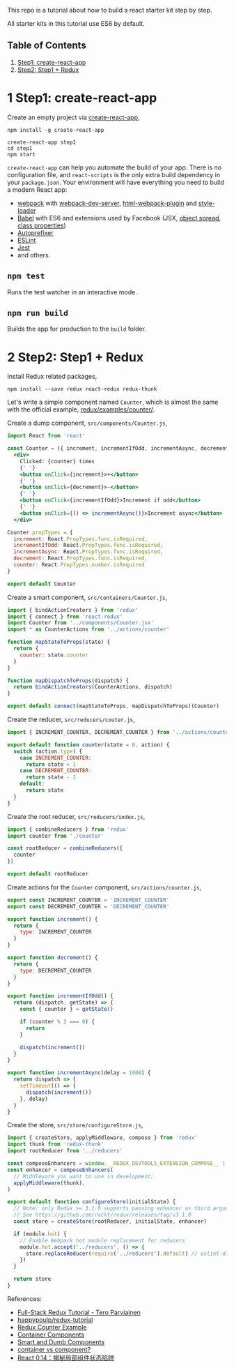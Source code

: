 This repo is a tutorial about how to build a react starter kit step by step.

All starter kits in this tutorial use ES6 by default.

Table of Contents
-----------------
1. [Step1: create-react-app](#1-step1-create-react-app)
1. [Step2: Step1 + Redux](#2-step2-step1--redux)


# 1 Step1: create-react-app

Create an empty project via [create-react-app](https://github.com/facebookincubator/create-react-app),

    npm install -g create-react-app
    
    create-react-app step1
    cd step1
    npm start

`create-react-app` can help you automate the build of your app. There is no configuration file, and `react-scripts` is the only extra build dependency in your `package.json`. Your environment will have everything you need to build a modern React app:

* [webpack](https://webpack.github.io/) with [webpack-dev-server](https://github.com/webpack/webpack-dev-server), [html-webpack-plugin](https://github.com/ampedandwired/html-webpack-plugin) and [style-loader](https://github.com/webpack/style-loader)
* [Babel](http://babeljs.io/) with ES6 and extensions used by Facebook (JSX, [object spread](https://github.com/sebmarkbage/ecmascript-rest-spread/commits/master), [class properties](https://github.com/jeffmo/es-class-public-fields))
* [Autoprefixer](https://github.com/postcss/autoprefixer)
* [ESLint](http://eslint.org/)
* [Jest](http://facebook.github.io/jest)
* and others.

## `npm test`

Runs the test watcher in an interactive mode.

## `npm run build`

Builds the app for production to the `build` folder.


# 2 Step2: Step1 + Redux

Install Redux related packages,

    npm install --save redux react-redux redux-thunk

Let's write a simple component named `Counter`, which is almost the same with the official example, [redux/examples/counter/](https://github.com/reactjs/redux/tree/master/examples/counter).

Create a dump component, `src/components/Counter.js`,

```jsx
import React from 'react'

const Counter = ({ increment, incrementIfOdd, incrementAsync, decrement, counter }) =>
  <div>
    Clicked: {counter} times
    {' '}
    <button onClick={increment}>+</button>
    {' '}
    <button onClick={decrement}>-</button>
    {' '}
    <button onClick={incrementIfOdd}>Increment if odd</button>
    {' '}
    <button onClick={() => incrementAsync()}>Increment async</button>
  </div>

Counter.propTypes = {
  increment: React.PropTypes.func.isRequired,
  incrementIfOdd: React.PropTypes.func.isRequired,
  incrementAsync: React.PropTypes.func.isRequired,
  decrement: React.PropTypes.func.isRequired,
  counter: React.PropTypes.number.isRequired
}

export default Counter
```

Create a smart component, `src/containers/Counter.js`,

```javascript
import { bindActionCreators } from 'redux'
import { connect } from 'react-redux'
import Counter from '../components/Counter.jsx'
import * as CounterActions from '../actions/counter'

function mapStateToProps(state) {
  return {
    counter: state.counter
  }
}

function mapDispatchToProps(dispatch) {
  return bindActionCreators(CounterActions, dispatch)
}

export default connect(mapStateToProps, mapDispatchToProps)(Counter)
```

Create the reducer, `src/reducers/couter.js`,

```javascript
import { INCREMENT_COUNTER, DECREMENT_COUNTER } from '../actions/counter'

export default function counter(state = 0, action) {
  switch (action.type) {
    case INCREMENT_COUNTER:
      return state + 1
    case DECREMENT_COUNTER:
      return state - 1
    default:
      return state
  }
}
```

Create the root reducer, `src/reducers/index.js`,

```javascript
import { combineReducers } from 'redux'
import counter from './counter'

const rootReducer = combineReducers({
  counter
})

export default rootReducer
```

Create actions for the `Counter` component, `src/actions/counter.js`,

```javascript
export const INCREMENT_COUNTER = 'INCREMENT_COUNTER'
export const DECREMENT_COUNTER = 'DECREMENT_COUNTER'

export function increment() {
  return {
    type: INCREMENT_COUNTER
  }
}

export function decrement() {
  return {
    type: DECREMENT_COUNTER
  }
}

export function incrementIfOdd() {
  return (dispatch, getState) => {
    const { counter } = getState()

    if (counter % 2 === 0) {
      return
    }

    dispatch(increment())
  }
}

export function incrementAsync(delay = 1000) {
  return dispatch => {
    setTimeout(() => {
      dispatch(increment())
    }, delay)
  }
}
```

Create the store, `src/store/configureStore.js`,

```javascript
import { createStore, applyMiddleware, compose } from 'redux'
import thunk from 'redux-thunk'
import rootReducer from '../reducers'

const composeEnhancers = window.__REDUX_DEVTOOLS_EXTENSION_COMPOSE__ || compose
const enhancer = composeEnhancers(
  // Middleware you want to use in development:
  applyMiddleware(thunk),
)

export default function configureStore(initialState) {
  // Note: only Redux >= 3.1.0 supports passing enhancer as third argument.
  // See https://github.com/rackt/redux/releases/tag/v3.1.0
  const store = createStore(rootReducer, initialState, enhancer)

  if (module.hot) {
    // Enable Webpack hot module replacement for reducers
    module.hot.accept('../reducers', () => {
      store.replaceReducer(require('../reducers').default) // eslint-disable-line
    })
  }

  return store
}
```

References:

* [Full-Stack Redux Tutorial - Tero Parviainen](http://teropa.info/blog/2015/09/10/full-stack-redux-tutorial.html)
* [happypoulp/redux-tutorial](https://github.com/happypoulp/redux-tutorial)
* [Redux Counter Example](https://github.com/reactjs/redux/tree/master/examples/counter)
* [Container Components](https://medium.com/@learnreact/container-components-c0e67432e005#.sd66r3cj6)
* [Smart and Dumb Components](https://medium.com/@dan_abramov/smart-and-dumb-components-7ca2f9a7c7d0#.9esqxa1km)
* [container vs component?](https://github.com/rackt/redux/issues/756)
* [React 0.14：揭秘局部组件状态陷阱](http://zhuanlan.zhihu.com/FrontendMagazine/20416954)
